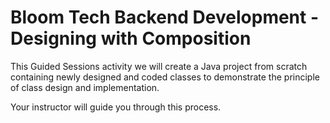 # Bloom Tech Backend Development - Designing with Composition

This Guided Sessions activity we will create a Java project from scratch containing newly designed and coded classes to demonstrate the principle of class design and implementation.

Your instructor will guide you through this process.
